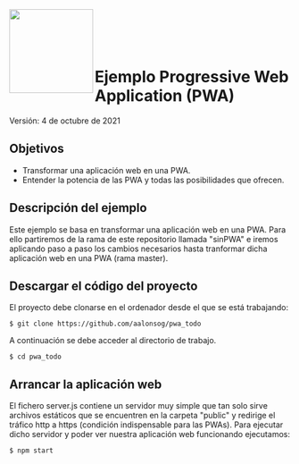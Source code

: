 <img  align="left" width="150" style="float: left;" src="https://www.upm.es/sfs/Rectorado/Gabinete%20del%20Rector/Logos/UPM/CEI/LOGOTIPO%20leyenda%20color%20JPG%20p.png">

<br/><br/><br/>
# Ejemplo Progressive Web Application (PWA)

Versión: 4 de octubre de 2021

## Objetivos

 - Transformar una aplicación web en una PWA.
 - Entender la potencia de las PWA y todas las posibilidades que ofrecen.

## Descripción del ejemplo

Este ejemplo se basa en transformar una aplicación web en una PWA.
Para ello partiremos de la rama de este repositorio llamada "sinPWA" e iremos aplicando paso a paso los cambios necesarios hasta tranformar dicha aplicación web en una PWA (rama master).


## Descargar el código del proyecto

El proyecto debe clonarse en el ordenador desde el que se está trabajando:

```
$ git clone https://github.com/aalonsog/pwa_todo
```
A continuación se debe acceder al directorio de trabajo.

```
$ cd pwa_todo
```

## Arrancar la aplicación web
El fichero server.js contiene un servidor muy simple que tan solo sirve archivos estáticos que se encuentren en la carpeta "public" y redirige el tráfico http a https (condición indispensable para las PWAs).
Para ejecutar dicho servidor y poder ver nuestra aplicación web funcionando ejecutamos:
```
$ npm start
```